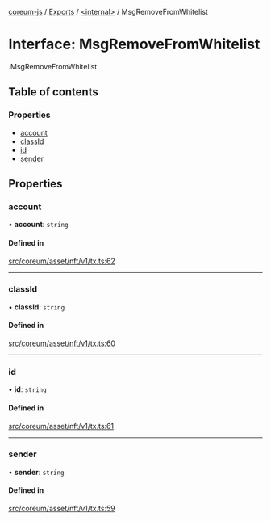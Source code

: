 [coreum-js](../README.md) / [Exports](../modules.md) / [<internal\>](../modules/internal_.md) / MsgRemoveFromWhitelist

# Interface: MsgRemoveFromWhitelist

[<internal>](../modules/internal_.md).MsgRemoveFromWhitelist

## Table of contents

### Properties

- [account](internal_.MsgRemoveFromWhitelist-1.md#account)
- [classId](internal_.MsgRemoveFromWhitelist-1.md#classid)
- [id](internal_.MsgRemoveFromWhitelist-1.md#id)
- [sender](internal_.MsgRemoveFromWhitelist-1.md#sender)

## Properties

### account

• **account**: `string`

#### Defined in

[src/coreum/asset/nft/v1/tx.ts:62](https://github.com/PulsaraIO/coreum-js/blob/64a1208/src/coreum/asset/nft/v1/tx.ts#L62)

___

### classId

• **classId**: `string`

#### Defined in

[src/coreum/asset/nft/v1/tx.ts:60](https://github.com/PulsaraIO/coreum-js/blob/64a1208/src/coreum/asset/nft/v1/tx.ts#L60)

___

### id

• **id**: `string`

#### Defined in

[src/coreum/asset/nft/v1/tx.ts:61](https://github.com/PulsaraIO/coreum-js/blob/64a1208/src/coreum/asset/nft/v1/tx.ts#L61)

___

### sender

• **sender**: `string`

#### Defined in

[src/coreum/asset/nft/v1/tx.ts:59](https://github.com/PulsaraIO/coreum-js/blob/64a1208/src/coreum/asset/nft/v1/tx.ts#L59)
